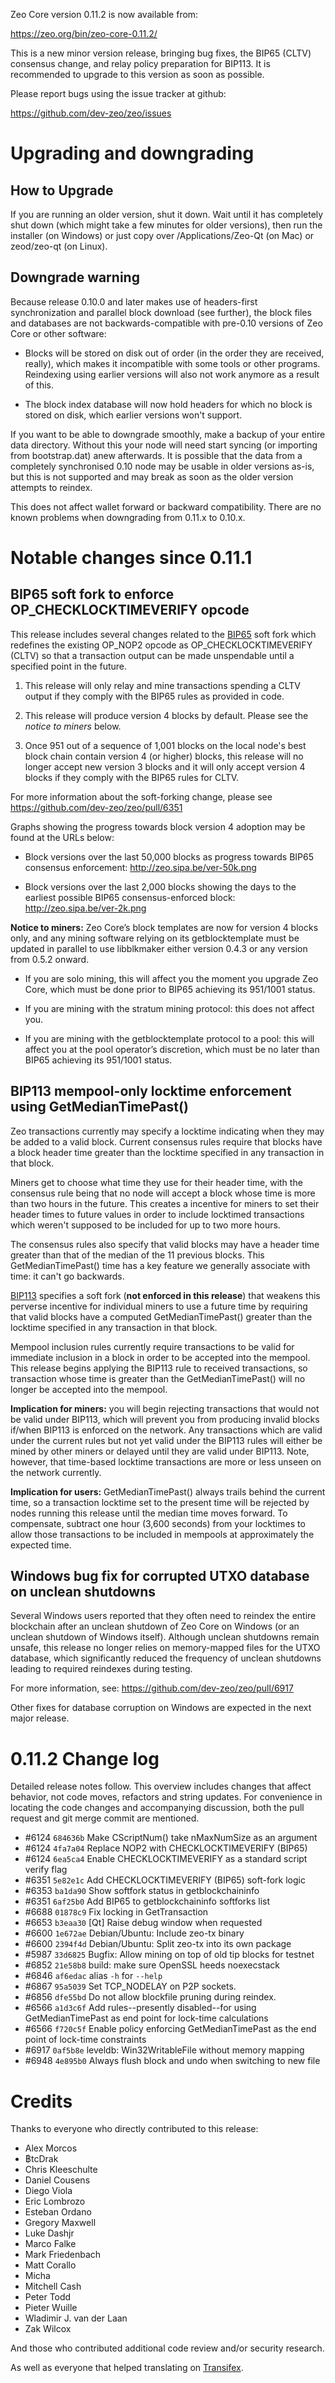 Zeo Core version 0.11.2 is now available from:

  <https://zeo.org/bin/zeo-core-0.11.2/>

This is a new minor version release, bringing bug fixes, the BIP65
(CLTV) consensus change, and relay policy preparation for BIP113. It is
recommended to upgrade to this version as soon as possible.

Please report bugs using the issue tracker at github:

  <https://github.com/dev-zeo/zeo/issues>

Upgrading and downgrading
=========================

How to Upgrade
--------------

If you are running an older version, shut it down. Wait until it has completely
shut down (which might take a few minutes for older versions), then run the
installer (on Windows) or just copy over /Applications/Zeo-Qt (on Mac) or
zeod/zeo-qt (on Linux).

Downgrade warning
------------------

Because release 0.10.0 and later makes use of headers-first synchronization and
parallel block download (see further), the block files and databases are not
backwards-compatible with pre-0.10 versions of Zeo Core or other software:

* Blocks will be stored on disk out of order (in the order they are
received, really), which makes it incompatible with some tools or
other programs. Reindexing using earlier versions will also not work
anymore as a result of this.

* The block index database will now hold headers for which no block is
stored on disk, which earlier versions won't support.

If you want to be able to downgrade smoothly, make a backup of your entire data
directory. Without this your node will need start syncing (or importing from
bootstrap.dat) anew afterwards. It is possible that the data from a completely
synchronised 0.10 node may be usable in older versions as-is, but this is not
supported and may break as soon as the older version attempts to reindex.

This does not affect wallet forward or backward compatibility. There are no
known problems when downgrading from 0.11.x to 0.10.x.

Notable changes since 0.11.1
============================

BIP65 soft fork to enforce OP_CHECKLOCKTIMEVERIFY opcode
--------------------------------------------------------

This release includes several changes related to the [BIP65][] soft fork
which redefines the existing OP_NOP2 opcode as OP_CHECKLOCKTIMEVERIFY
(CLTV) so that a transaction output can be made unspendable until a
specified point in the future.

1. This release will only relay and mine transactions spending a CLTV
   output if they comply with the BIP65 rules as provided in code.

2. This release will produce version 4 blocks by default. Please see the
   *notice to miners* below.

3. Once 951 out of a sequence of 1,001 blocks on the local node's best block
   chain contain version 4 (or higher) blocks, this release will no
   longer accept new version 3 blocks and it will only accept version 4
   blocks if they comply with the BIP65 rules for CLTV.

For more information about the soft-forking change, please see
<https://github.com/dev-zeo/zeo/pull/6351>

Graphs showing the progress towards block version 4 adoption may be
found at the URLs below:

- Block versions over the last 50,000 blocks as progress towards BIP65
  consensus enforcement: <http://zeo.sipa.be/ver-50k.png>

- Block versions over the last 2,000 blocks showing the days to the
  earliest possible BIP65 consensus-enforced block: <http://zeo.sipa.be/ver-2k.png>

**Notice to miners:** Zeo Core’s block templates are now for
version 4 blocks only, and any mining software relying on its
getblocktemplate must be updated in parallel to use libblkmaker either
version 0.4.3 or any version from 0.5.2 onward.

- If you are solo mining, this will affect you the moment you upgrade
  Zeo Core, which must be done prior to BIP65 achieving its 951/1001
  status.

- If you are mining with the stratum mining protocol: this does not
  affect you.

- If you are mining with the getblocktemplate protocol to a pool: this
  will affect you at the pool operator’s discretion, which must be no
  later than BIP65 achieving its 951/1001 status.

[BIP65]: https://github.com/zeo/bips/blob/master/bip-0065.mediawiki

BIP113 mempool-only locktime enforcement using GetMedianTimePast()
----------------------------------------------------------------

Zeo transactions currently may specify a locktime indicating when
they may be added to a valid block.  Current consensus rules require
that blocks have a block header time greater than the locktime specified
in any transaction in that block.

Miners get to choose what time they use for their header time, with the
consensus rule being that no node will accept a block whose time is more
than two hours in the future.  This creates a incentive for miners to
set their header times to future values in order to include locktimed
transactions which weren't supposed to be included for up to two more
hours.

The consensus rules also specify that valid blocks may have a header
time greater than that of the median of the 11 previous blocks.  This
GetMedianTimePast() time has a key feature we generally associate with
time: it can't go backwards.

[BIP113][] specifies a soft fork (**not enforced in this release**) that
weakens this perverse incentive for individual miners to use a future
time by requiring that valid blocks have a computed GetMedianTimePast()
greater than the locktime specified in any transaction in that block.

Mempool inclusion rules currently require transactions to be valid for
immediate inclusion in a block in order to be accepted into the mempool.
This release begins applying the BIP113 rule to received transactions,
so transaction whose time is greater than the GetMedianTimePast() will
no longer be accepted into the mempool.

**Implication for miners:** you will begin rejecting transactions that
would not be valid under BIP113, which will prevent you from producing
invalid blocks if/when BIP113 is enforced on the network. Any
transactions which are valid under the current rules but not yet valid
under the BIP113 rules will either be mined by other miners or delayed
until they are valid under BIP113. Note, however, that time-based
locktime transactions are more or less unseen on the network currently.

**Implication for users:** GetMedianTimePast() always trails behind the
current time, so a transaction locktime set to the present time will be
rejected by nodes running this release until the median time moves
forward. To compensate, subtract one hour (3,600 seconds) from your
locktimes to allow those transactions to be included in mempools at
approximately the expected time.

[BIP113]: https://github.com/zeo/bips/blob/master/bip-0113.mediawiki

Windows bug fix for corrupted UTXO database on unclean shutdowns
----------------------------------------------------------------

Several Windows users reported that they often need to reindex the
entire blockchain after an unclean shutdown of Zeo Core on Windows
(or an unclean shutdown of Windows itself). Although unclean shutdowns
remain unsafe, this release no longer relies on memory-mapped files for
the UTXO database, which significantly reduced the frequency of unclean
shutdowns leading to required reindexes during testing.

For more information, see: <https://github.com/dev-zeo/zeo/pull/6917>

Other fixes for database corruption on Windows are expected in the
next major release.

0.11.2 Change log
=================

Detailed release notes follow. This overview includes changes that affect
behavior, not code moves, refactors and string updates. For convenience in locating
the code changes and accompanying discussion, both the pull request and
git merge commit are mentioned.

- #6124 `684636b` Make CScriptNum() take nMaxNumSize as an argument
- #6124 `4fa7a04` Replace NOP2 with CHECKLOCKTIMEVERIFY (BIP65)
- #6124 `6ea5ca4` Enable CHECKLOCKTIMEVERIFY as a standard script verify flag
- #6351 `5e82e1c` Add CHECKLOCKTIMEVERIFY (BIP65) soft-fork logic
- #6353 `ba1da90` Show softfork status in getblockchaininfo
- #6351 `6af25b0` Add BIP65 to getblockchaininfo softforks list
- #6688 `01878c9` Fix locking in GetTransaction
- #6653 `b3eaa30` [Qt] Raise debug window when requested
- #6600 `1e672ae` Debian/Ubuntu: Include zeo-tx binary
- #6600 `2394f4d` Debian/Ubuntu: Split zeo-tx into its own package
- #5987 `33d6825` Bugfix: Allow mining on top of old tip blocks for testnet
- #6852 `21e58b8` build: make sure OpenSSL heeds noexecstack
- #6846 `af6edac` alias `-h` for `--help`
- #6867 `95a5039` Set TCP_NODELAY on P2P sockets.
- #6856 `dfe55bd` Do not allow blockfile pruning during reindex.
- #6566 `a1d3c6f` Add rules--presently disabled--for using GetMedianTimePast as end point for lock-time calculations
- #6566 `f720c5f` Enable policy enforcing GetMedianTimePast as the end point of lock-time constraints
- #6917 `0af5b8e` leveldb: Win32WritableFile without memory mapping
- #6948 `4e895b0` Always flush block and undo when switching to new file

Credits
=======

Thanks to everyone who directly contributed to this release:

- Alex Morcos
- ฿tcDrak
- Chris Kleeschulte
- Daniel Cousens
- Diego Viola
- Eric Lombrozo
- Esteban Ordano
- Gregory Maxwell
- Luke Dashjr
- Marco Falke
- Mark Friedenbach
- Matt Corallo
- Micha
- Mitchell Cash
- Peter Todd
- Pieter Wuille
- Wladimir J. van der Laan
- Zak Wilcox

And those who contributed additional code review and/or security research.

As well as everyone that helped translating on [Transifex](https://www.transifex.com/projects/p/zeo/).
